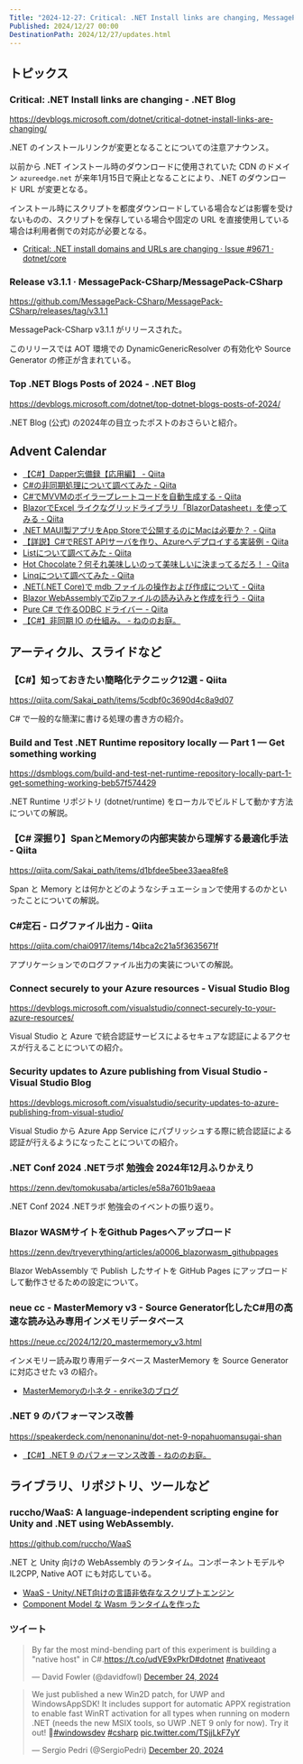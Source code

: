 ```yaml
---
Title: "2024-12-27: Critical: .NET Install links are changing, MessagePack-CSharp v3.1.1"
Published: 2024/12/27 00:00
DestinationPath: 2024/12/27/updates.html
---
```

<!--
# yyyy-MM-dd
## 主なトピックス
## ヘッドライン
## アーティクル、スライドなど
## ライブラリ、リポジトリ、ツールなど
## サイト、ドキュメントなど
### ツイート
## Deep Dive
-->

## トピックス

### Critical: .NET Install links are changing - .NET Blog
https://devblogs.microsoft.com/dotnet/critical-dotnet-install-links-are-changing/

.NET のインストールリンクが変更となることについての注意アナウンス。

以前から .NET インストール時のダウンロードに使用されていた CDN のドメイン `azureedge.net` が来年1月15日で廃止となることにより、.NET のダウンロード URL が変更となる。

インストール時にスクリプトを都度ダウンロードしている場合などは影響を受けないものの、スクリプトを保存している場合や固定の URL を直接使用している場合は利用者側での対応が必要となる。

- [Critical: .NET install domains and URLs are changing · Issue #9671 · dotnet/core](https://github.com/dotnet/core/issues/9671)

### Release v3.1.1 · MessagePack-CSharp/MessagePack-CSharp
https://github.com/MessagePack-CSharp/MessagePack-CSharp/releases/tag/v3.1.1

MessagePack-CSharp v3.1.1 がリリースされた。

このリリースでは AOT 環境での DynamicGenericResolver の有効化や Source Generator の修正が含まれている。

### Top .NET Blogs Posts of 2024 - .NET Blog
https://devblogs.microsoft.com/dotnet/top-dotnet-blogs-posts-of-2024/

.NET Blog (公式) の2024年の目立ったポストのおさらいと紹介。


## Advent Calendar
 - [【C#】Dapper忘備録【応用編】 - Qiita](https://qiita.com/YuMo_tea/items/7f7b7db39792292dc3b4)
 - [C#の非同期処理について調べてみた - Qiita](https://qiita.com/keitakei777/items/1ca996fd5bbcfed39544)
 - [C#でMVVMのボイラープレートコードを自動生成する - Qiita](https://qiita.com/Nonchalant/items/d0be654c6295debd3cdd)
 - [BlazorでExcel ライクなグリッドライブラリ「BlazorDatasheet」を使ってみる - Qiita](https://qiita.com/yaju/items/836d61016c702796c246)
 - [.NET MAUI製アプリをApp Storeで公開するのにMacは必要か？ - Qiita](https://qiita.com/tomato_propeller/items/609e5a90e1aa99739d79)
 - [【詳説】C#でREST APIサーバを作り、Azureへデプロイする実装例 - Qiita](https://qiita.com/DTB_AutumnSky/items/7137a49e63547318c69c)
 - [Listについて調べてみた - Qiita](https://qiita.com/keitakei777/items/9ddcbd0e9d57e1fd692c)
 - [Hot Chocolate？何それ美味しいのって美味しいに決まってるだろ！ - Qiita](https://qiita.com/nekohei/items/a3e8ea6a85a647497b5e)
 - [Linqについて調べてみた - Qiita](https://qiita.com/keitakei777/items/81a661a33a5b6935bd99)
 - [.NET(.NET Core)で mdb ファイルの操作および作成について - Qiita](https://qiita.com/yaju/items/cbf3ae3cd1d98767aae4)
 - [Blazor WebAssemblyでZipファイルの読み込みと作成を行う - Qiita](https://qiita.com/nobu17/items/052c7b925e3caf92bbc2)
 - [Pure C# で作るODBC ドライバー - Qiita](https://qiita.com/mania3bb2007/items/ec737df486047390290a)
 - [【C#】非同期 IO の仕組み。 - ねののお庭。](https://blog.neno.dev/entry/2024/12/25/130123)

## アーティクル、スライドなど
### 【C#】知っておきたい簡略化テクニック12選 - Qiita
https://qiita.com/Sakai_path/items/5cdbf0c3690d4c8a9d07

C# で一般的な簡潔に書ける処理の書き方の紹介。

### Build and Test .NET Runtime repository locally — Part 1 — Get something working
https://dsmblogs.com/build-and-test-net-runtime-repository-locally-part-1-get-something-working-beb57f574429

.NET Runtime リポジトリ (dotnet/runtime) をローカルでビルドして動かす方法についての解説。

### 【C# 深掘り】SpanとMemoryの内部実装から理解する最適化手法 - Qiita
https://qiita.com/Sakai_path/items/d1bfdee5bee33aea8fe8

Span と Memory とは何かとどのようなシチュエーションで使用するのかといったことについての解説。

### C#定石 - ログファイル出力 - Qiita
https://qiita.com/chai0917/items/14bca2c21a5f3635671f

アプリケーションでのログファイル出力の実装についての解説。

### Connect securely to your Azure resources - Visual Studio Blog
https://devblogs.microsoft.com/visualstudio/connect-securely-to-your-azure-resources/

Visual Studio と Azure で統合認証サービスによるセキュアな認証によるアクセスが行えることについての紹介。

### Security updates to Azure publishing from Visual Studio - Visual Studio Blog
https://devblogs.microsoft.com/visualstudio/security-updates-to-azure-publishing-from-visual-studio/

Visual Studio から Azure App Service にパブリッシュする際に統合認証による認証が行えるようになったことについての紹介。

### .NET Conf 2024 .NETラボ 勉強会 2024年12月ふりかえり
https://zenn.dev/tomokusaba/articles/e58a7601b9aeaa

.NET Conf 2024 .NETラボ 勉強会のイベントの振り返り。

### Blazor WASMサイトをGithub Pagesへアップロード
https://zenn.dev/tryeverything/articles/a0006_blazorwasm_githubpages

Blazor WebAssembly で Publish したサイトを GitHub Pages にアップロードして動作させるための設定について。

### neue cc - MasterMemory v3 - Source Generator化したC#用の高速な読み込み専用インメモリデータベース
https://neue.cc/2024/12/20_mastermemory_v3.html

インメモリー読み取り専用データベース MasterMemory を Source Generator に対応させた v3 の紹介。

- [MasterMemoryの小ネタ - enrike3のブログ](https://enrike3.hatenablog.com/entry/2024/12/21/154950)

### .NET 9 のパフォーマンス改善
https://speakerdeck.com/nenonaninu/dot-net-9-nopahuomansugai-shan

<script defer class="speakerdeck-embed" data-id="81f94904e4f94a058712397963ae75f4" data-ratio="1.7777777777777777" src="//speakerdeck.com/assets/embed.js"></script>

- [【C#】.NET 9 のパフォーマンス改善 - ねののお庭。](https://blog.neno.dev/entry/2024/12/23/231013)


## ライブラリ、リポジトリ、ツールなど

### ruccho/WaaS: A language-independent scripting engine for Unity and .NET using WebAssembly.
https://github.com/ruccho/WaaS

.NET と Unity 向けの WebAssembly のランタイム。コンポーネントモデルや IL2CPP, Native AOT にも対応している。

- [WaaS - Unity/.NET向けの言語非依存なスクリプトエンジン](https://zenn.dev/ruccho/articles/11ad66aeeab0c2)
- [Component Model な Wasm ランタイムを作った](https://zenn.dev/ruccho/articles/7aad0b660377ae)

### ツイート
<!-- https://x.com/davidfowl/status/1871695332951675285?s=12 -->
<blockquote class="twitter-tweet"><p lang="en" dir="ltr">By far the most mind-bending part of this experiment is building a &quot;native host&quot; in C#.<a href="https://t.co/udVE9xPkrD">https://t.co/udVE9xPkrD</a><a href="https://twitter.com/hashtag/dotnet?src=hash&amp;ref_src=twsrc%5Etfw">#dotnet</a> <a href="https://twitter.com/hashtag/nativeaot?src=hash&amp;ref_src=twsrc%5Etfw">#nativeaot</a></p>&mdash; David Fowler (@davidfowl) <a href="https://twitter.com/davidfowl/status/1871695332951675285?ref_src=twsrc%5Etfw">December 24, 2024</a></blockquote>
<script async src="https://platform.twitter.com/widgets.js" charset="utf-8"></script>



<!-- https://x.com/sergiopedri/status/1870176012694110259?s=12 -->
<blockquote class="twitter-tweet"><p lang="en" dir="ltr">We just published a new Win2D patch, for UWP and WindowsAppSDK! It includes support for automatic APPX registration to enable fast WinRT activation for all types when running on modern .NET (needs the new MSIX tools, so UWP .NET 9 only for now). Try it out! 🚀<a href="https://twitter.com/hashtag/windowsdev?src=hash&amp;ref_src=twsrc%5Etfw">#windowsdev</a> <a href="https://twitter.com/hashtag/csharp?src=hash&amp;ref_src=twsrc%5Etfw">#csharp</a> <a href="https://t.co/TSjjLkF7yY">pic.twitter.com/TSjjLkF7yY</a></p>&mdash; Sergio Pedri (@SergioPedri) <a href="https://twitter.com/SergioPedri/status/1870176012694110259?ref_src=twsrc%5Etfw">December 20, 2024</a></blockquote>
<script async src="https://platform.twitter.com/widgets.js" charset="utf-8"></script>